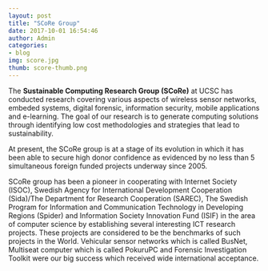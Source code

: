 ```yaml
---
layout: post
title: "SCoRe Group"
date: 2017-10-01 16:54:46
author: Admin
categories:
- blog
img: score.jpg
thumb: score-thumb.png
---
```


The <b>Sustainable Computing Research Group (SCoRe)</b> at UCSC has conducted research covering various aspects of wireless sensor networks, embeded systems, digital forensic, information security, mobile applications and e-learning. The goal of our research is to generate computing solutions through identifying low cost methodologies and strategies that lead to sustainability. <!--more-->

At present, the SCoRe group is at a stage of its evolution in which it has been able to secure high donor confidence as evidenced by no less than 5 simultaneous foreign funded projects underway since 2005.

SCoRe group has been a pioneer in cooperating with Internet Society (ISOC), Swedish Agency for International Development Cooperation (Sida)/The Department for Research Cooperation (SAREC), The Swedish Program for Information and Communication Technology in Developing Regions (Spider) and Information Society Innovation Fund (ISIF) in the area of computer science by establishing several interesting ICT research projects. These projects are considered to be the benchmarks of such projects in the World. Vehicular sensor networks which is called BusNet, Multiseat computer which is called PokuruPC and Forensic Investigation Toolkit were our big success which received wide international acceptance.
